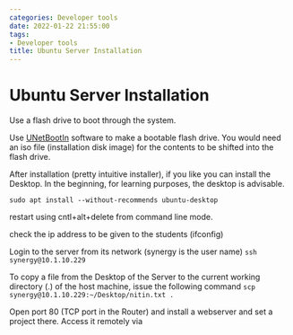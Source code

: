 ```yaml
---
categories: Developer tools
date: 2022-01-22 21:55:00
tags:
- Developer tools
title: Ubuntu Server Installation
---
```


# Ubuntu Server Installation

Use a flash drive to boot through the system.

Use [UNetBootIn](https://launchpad.net/unetbootin/+download) software to make a
bootable flash drive. You would need an iso file (installation disk image) for
the contents to be shifted into the flash drive.

After installation (pretty intuitive installer), if you like you can install the
Desktop. In the beginning, for learning purposes, the desktop is advisable.

`sudo apt install --without-recommends ubuntu-desktop`

restart using cntl+alt+delete from command line mode.

check the ip address to be given to the students (ifconfig)

Login to the server from its network (synergy is the user name)
`ssh synergy@10.1.10.229`

To copy a file from the Desktop of the Server to the current working
directory (.) of the host machine, issue the following command
`scp synergy@10.1.10.229:~/Desktop/nitin.txt .`

Open port 80 (TCP port in the Router) and install a webserver and set a project
there.
Access it remotely via